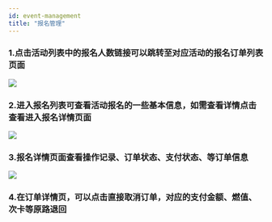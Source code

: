 ```yaml
---
id: event-management
title: "报名管理"
---
```

### 1.点击活动列表中的报名人数链接可以跳转至对应活动的报名订单列表页面
<img src="/img/event/event-management_1.png" className="normalImg"/>


### 2.进入报名列表可查看活动报名的一些基本信息，如需查看详情点击查看进入报名详情页面
<img src="/img/event/event-management_2.png" className="normalImg"/>

### 3.报名详情页面查看操作记录、订单状态、支付状态、等订单信息
<img src="/img/event/event-management_3.png" className="normalImg"/>

### 4.在订单详情页，可以点击直接取消订单，对应的支付金额、燃值、次卡等原路退回